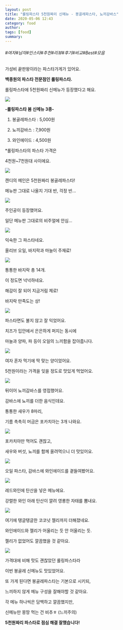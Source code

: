 ```yaml
---
layout: post
title: "롤링파스타 5천원짜리 신메뉴 - 봉골레파스타, 뇨끼감바스"
date: 2020-05-06 12:43
category: food
author: 
tags: [food]
summary: 
---
```


###### #여자#남자#인스타#추천#리뷰#후기#비교#Best#모음


가성비 끝판왕이라는 파스타가게가 있어요.

**백종원의 파스타 전문점인 롤링파스타.**

롤링파스타에 5천원짜리 신메뉴가 등장했다고 해요.

![](https://img1.daumcdn.net/thumb/R720x0/?fname=https%3A%2F%2Ft1.daumcdn.net%2Fliveboard%2Fdispatch%2F76d0612d7f8b4ddd8c6741a2de43629b.JPG)

**-롤링파스타 봄 신메뉴 3종-**

1. 봉골레파스타 : 5,000원  

2. 뇨끼감바스 : 7,900원

3. 와인에이드 : 4,500원

  

*롤링파스타의 파스타 가격은

4천원~7천원대 사이에요.

![](https://img1.daumcdn.net/thumb/R720x0/?fname=https%3A%2F%2Ft1.daumcdn.net%2Fliveboard%2Fdispatch%2F576f4cadd1cd439db58437689a2f09ee.JPG)

캔디의 메인은 5천원짜리 봉골레파스타!

메뉴판 그대로 나올지 기대 반, 걱정 반...

![](https://img1.daumcdn.net/thumb/R720x0/?fname=https%3A%2F%2Ft1.daumcdn.net%2Fliveboard%2Fdispatch%2F17d5b3d209454b0c815f61dcace06901.JPG)

주인공이 등장했어요.

일단 메뉴판 그대로의 비주얼에 안심...

![](https://t1.daumcdn.net/liveboard/dispatch/e3eabaffafad494e9247fe951720dc5b.gif)

익숙한 그 파스타네요.

올리브 오일, 바지락과 마늘이 주재료!

![](https://img1.daumcdn.net/thumb/R720x0/?fname=https%3A%2F%2Ft1.daumcdn.net%2Fliveboard%2Fdispatch%2Fb90ae8b5d7294643ab1acd766d383907.JPG)

통통한 바지락 총 14개.  

이 정도면 넉넉하네요.

  

해감이 잘 되어 지금거림 제로!

바지락 만족도는 상!

![](https://img1.daumcdn.net/thumb/R720x0/?fname=https%3A%2F%2Ft1.daumcdn.net%2Fliveboard%2Fdispatch%2Fe1e211f1ed614f1ba0e7bed373e8982b.JPG)

파스타면도 불지 않고 잘 익었어요.

  

치즈가 입안에서 은은하게 퍼지는 동시에

마늘과 양파, 파 등이 오일의 느끼함을 잡아줍니다.

![](https://img1.daumcdn.net/thumb/R720x0/?fname=https%3A%2F%2Ft1.daumcdn.net%2Fliveboard%2Fdispatch%2F1b0d42ca1ca54a2b8f33eee28bd8978f.JPG)

여자 혼자 먹기에 딱 맞는 양이었어요.

5천원이라는 가격을 잊을 정도로 맛있게 먹었어요.

![](https://img1.daumcdn.net/thumb/R720x0/?fname=https%3A%2F%2Ft1.daumcdn.net%2Fliveboard%2Fdispatch%2Ff33d80e0087e40abb814c9cf60103d11.JPG)

뒤이어 뇨끼감바스를 영접했어요.

감바스에 뇨끼를 더한 음식인데요.

  

통통한 새우가 8마리,

기름 촉촉히 머금은 포카치아는 3개 나와요.

![](https://img1.daumcdn.net/thumb/R720x0/?fname=https%3A%2F%2Ft1.daumcdn.net%2Fliveboard%2Fdispatch%2F41ad48f9429c4d7bba7ea5b2648d2e1f.JPG)

포카치아만 먹어도 괜찮고,

새우와 버섯, 뇨끼를 함께 올려먹으니 더 맛있어요.

![](https://img1.daumcdn.net/thumb/R720x0/?fname=https%3A%2F%2Ft1.daumcdn.net%2Fliveboard%2Fdispatch%2F00215fc951f64b7c8c270711a09284d9.JPG)

오일 파스타, 감바스에 와인에이드를 곁들여봤어요.

![](https://t1.daumcdn.net/liveboard/dispatch/4e9a38c1dfe6430599223aa5a6fe2559.gif)

레드와인에 탄산을 넣은 메뉴에요.

강렬한 와인 아래 탄산이 깔려 영롱한 자태를 뽐내요.

![](https://img1.daumcdn.net/thumb/R720x0/?fname=https%3A%2F%2Ft1.daumcdn.net%2Fliveboard%2Fdispatch%2F11adbf5baccf4ebca9f4798fda5b635f.JPG)

여기에 탱글탱글한 코코넛 젤리까지 더해졌네요.

와인에이드와 젤리가 어울리는 듯 안 어울리는 듯.  

젤리가 없었어도 깔끔했을 것 같아요.

![](https://img1.daumcdn.net/thumb/R720x0/?fname=https%3A%2F%2Ft1.daumcdn.net%2Fliveboard%2Fdispatch%2F2cc322b9e8ea4ca09f367d64a2d94b20.JPG)

가격대에 비해 맛도 괜찮았던 롤링파스타라

이번 봉골레 신메뉴도 맛있었어요.

  

또 가게 된다면 봉골레파스타는 기본으로 시키되,

느끼하지 않게 메뉴 구성을 잘해야할 것 같아요.

각 메뉴 하나씩은 담백하고 깔끔했지만,

신메뉴만 몽땅 먹는 건 비추ㅎ (느끼주의)

  

**5천원짜리 파스타로 점심 해결 잘했습니다!**